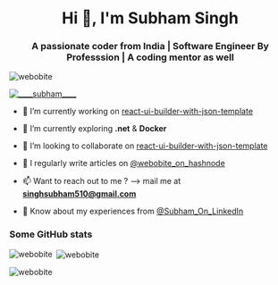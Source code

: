 <h1 align="center">Hi 👋, I'm Subham Singh</h1>
<h3 align="center">A passionate coder from India | Software Engineer By Professsion | A coding mentor as well </h3>

<p align="left"> <img src="https://komarev.com/ghpvc/?username=webobite&label=Profile%20views&color=0e75b6&style=flat" alt="webobite" /> </p>

<p align="left"> <a href="https://twitter.com/____subham____" target="blank"><img src="https://img.shields.io/twitter/follow/____subham____?logo=twitter&style=for-the-badge" alt="____subham____" /></a> </p>

- 🔭 I’m currently working on [react-ui-builder-with-json-template](https://github.com/webobite/react-ui-builder-with-json-template)

- 🌱 I’m currently exploring **.net** & **Docker**

- 👯 I’m looking to collaborate on [react-ui-builder-with-json-template](https://github.com/webobite/react-ui-builder-with-json-template)

- 📝 I regularly write articles on [@webobite_on_hashnode](https://webobite.hashnode.dev/)

- 📫 Want to reach out to me ? --> mail me at **singhsubham510@gmail.com**

- 📄 Know about my experiences from [@Subham_On_LinkedIn](https://www.linkedin.com/in/subham-singh510/)

### Some GitHub stats

<p><img align="left" src="https://github-readme-stats.vercel.app/api/top-langs?username=webobite&show_icons=true&locale=en&layout=compact" alt="webobite" /></p>

<p>&nbsp;<img align="center" src="https://github-readme-stats.vercel.app/api?username=webobite&show_icons=true&title_color=000000&locale=en" alt="webobite" /></p>

<p><img align="center" src="https://github-readme-streak-stats.herokuapp.com/?user=webobite&theme=default" alt="webobite" /></p>
